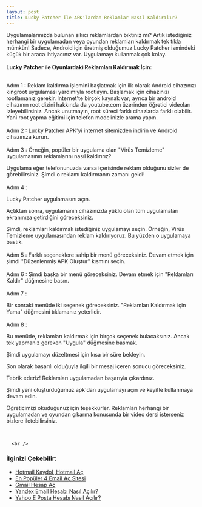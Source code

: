 ```yaml
---
layout: post
title: Lucky Patcher İle APK'lardan Reklamlar Nasıl Kaldırılır?
---
```


Uygulamalarınızda bulunan sıkıcı reklamlardan bıktınız mı?
Artık istediğiniz herhangi bir uygulamadan veya oyundan reklamları kaldırmak tek tıkla mümkün!
Sadece, Android için üretmiş olduğumuz Lucky Patcher ismindeki küçük bir araca ihtiyacınız var.
Uygulamayı kullanmak çok kolay.
<br /><br />
<b>Lucky Patcher ile Oyunlardaki Reklamları Kaldırmak İçin:</b><br /><br />

Adım 1 :
Reklam kaldırma işlemini başlatmak için ilk olarak Android cihazınızı kingroot uygulaması yardımıyla rootlayın.
Başlamak için cihazınızı rootlamanız gerekir. Internet'te birçok kaynak var; ayrıca bir android cihazının root dizini hakkında da youtube.com üzerinden öğretici videoları izleyebilirsiniz. Ancak unutmayın, root süreci farklı cihazlarda farklı olabilir. Yani root yapma eğitimi için telefon modelinizle arama yapın.
<br /><br />
Adım 2 :
Lucky Patcher APK'yi internet sitemizden indirin ve Android cihazınıza kurun.
<br /><br />
Adım 3 :
Örneğin, popüler bir uygulama olan "Virüs Temizleme" uygulamasının reklamlarını nasıl kaldırırız?

Uygulama eğer telefonunuzda varsa içerisinde reklam olduğunu sizler de görebilirsiniz. Şimdi o reklamı kaldırmanın zamanı geldi!
<br /><br />
Adım 4 :

Lucky Patcher uygulamasını açın.

Açtıktan sonra, uygulamanın cihazınızda yüklü olan tüm uygulamaları ekranınıza getirdiğini göreceksiniz.

Şimdi, reklamları kaldırmak istediğiniz uygulamayı seçin. Örneğin, Virüs Temizleme uygulamasından reklam kaldırıyoruz. Bu yüzden o uygulamaya bastık.
<br /><br />
Adım 5 :
Farklı seçeneklere sahip bir menü göreceksiniz. Devam etmek için şimdi "Düzenlenmiş APK Oluştur" kısmını seçin.
<br /><br />
Adım 6 :
Şimdi başka bir menü göreceksiniz. Devam etmek için "Reklamları Kaldır" düğmesine basın.
<br /><br />
Adım 7 :

Bir sonraki menüde iki seçenek göreceksiniz. "Reklamları Kaldırmak için Yama" düğmesini tıklamanız yeterlidir.
<br /><br />
Adım 8 :

Bu menüde, reklamları kaldırmak için birçok seçenek bulacaksınız. Ancak tek yapmanız gereken "Uygula" düğmesine basmak.

Şimdi uygulamayı düzeltmesi için kısa bir süre bekleyin.

Son olarak başarılı olduğuyla ilgili bir mesaj içeren sonucu göreceksiniz.

Tebrik ederiz! Reklamları uygulamadan başarıyla çıkardınız.

Şimdi yeni oluşturduğumuz apk'dan uygulamayı açın ve keyifle kullanmaya devam edin.


Öğreticimizi okuduğunuz için teşekkürler. Reklamları herhangi bir uygulamadan ve oyundan çıkarma konusunda bir video dersi isterseniz bizlere iletebilirsiniz.

<br /><script async src="//pagead2.googlesyndication.com/pagead/js/adsbygoogle.js"></script>
<!-- KingBaglanti -->
<ins class="adsbygoogle"
     style="display:block"
     data-ad-client="ca-pub-7942429830883405"
     data-ad-slot="4590880399"
     data-ad-format="link"></ins>
<script>
(adsbygoogle = window.adsbygoogle || []).push({});
</script>
      <br />
 

<h3>İlginizi Çekebilir:</h3>
<ul>
<li><a href="http://mailhesabiac.xyz/hotmail-kaydol-hotmail-ac/">Hotmail Kaydol, Hotmail Aç</a></li>
<li><a href="http://mailhesabiac.xyz/email-ac/">En Popüler 4 Email Aç Sitesi</a></li>
<li><a href="http://mailhesabiac.xyz/gmail-hesap-ac/">Gmail Hesap Aç</a></li>
<li><a href="http://mailhesabiac.xyz/yandex-mail-hesabi-nasil-acilir/">Yandex Email Hesabı Nasıl Açılır?</a></li>
<li><a href="http://mailhesabiac.xyz/yahoo-mail-hesabi-nasil-acilir/">Yahoo E Posta Hesabı Nasıl Açılır?</a></li>
</ul>
